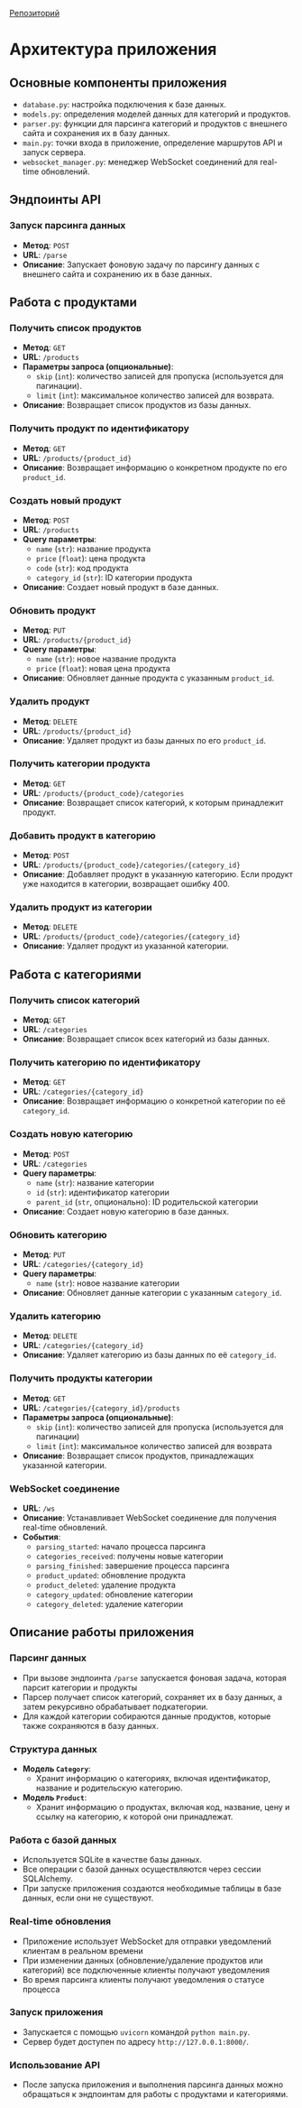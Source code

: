 [Репозиторий](https://github.com/Kexogg/webapi-parser)

# Архитектура приложения

## Основные компоненты приложения

- `database.py`: настройка подключения к базе данных.
- `models.py`: определения моделей данных для категорий и продуктов.
- `parser.py`: функции для парсинга категорий и продуктов с внешнего сайта и сохранения их в базу данных.
- `main.py`: точки входа в приложение, определение маршрутов API и запуск сервера.
- `websocket_manager.py`: менеджер WebSocket соединений для real-time обновлений.

## Эндпоинты API

### Запуск парсинга данных

- **Метод**: `POST`
- **URL**: `/parse`
- **Описание**: Запускает фоновую задачу по парсингу данных с внешнего сайта и сохранению их в базе данных.

## Работа с продуктами

### Получить список продуктов

- **Метод**: `GET`
- **URL**: `/products`
- **Параметры запроса (опциональные)**:
  - `skip` (`int`): количество записей для пропуска (используется для пагинации).
  - `limit` (`int`): максимальное количество записей для возврата.
- **Описание**: Возвращает список продуктов из базы данных.

### Получить продукт по идентификатору

- **Метод**: `GET`
- **URL**: `/products/{product_id}`
- **Описание**: Возвращает информацию о конкретном продукте по его `product_id`.

### Создать новый продукт

- **Метод**: `POST`
- **URL**: `/products`
- **Query параметры**:
  - `name` (`str`): название продукта
  - `price` (`float`): цена продукта
  - `code` (`str`): код продукта
  - `category_id` (`str`): ID категории продукта
- **Описание**: Создает новый продукт в базе данных.

### Обновить продукт

- **Метод**: `PUT`
- **URL**: `/products/{product_id}`
- **Query параметры**:
  - `name` (`str`): новое название продукта
  - `price` (`float`): новая цена продукта
- **Описание**: Обновляет данные продукта с указанным `product_id`.

### Удалить продукт

- **Метод**: `DELETE`
- **URL**: `/products/{product_id}`
- **Описание**: Удаляет продукт из базы данных по его `product_id`.

### Получить категории продукта

- **Метод**: `GET`
- **URL**: `/products/{product_code}/categories`
- **Описание**: Возвращает список категорий, к которым принадлежит продукт.

### Добавить продукт в категорию

- **Метод**: `POST`
- **URL**: `/products/{product_code}/categories/{category_id}`
- **Описание**: Добавляет продукт в указанную категорию. Если продукт уже находится в категории, возвращает ошибку 400.

### Удалить продукт из категории

- **Метод**: `DELETE`
- **URL**: `/products/{product_code}/categories/{category_id}`
- **Описание**: Удаляет продукт из указанной категории.

## Работа с категориями

### Получить список категорий

- **Метод**: `GET`
- **URL**: `/categories`
- **Описание**: Возвращает список всех категорий из базы данных.

### Получить категорию по идентификатору

- **Метод**: `GET`
- **URL**: `/categories/{category_id}`
- **Описание**: Возвращает информацию о конкретной категории по её `category_id`.

### Создать новую категорию

- **Метод**: `POST`
- **URL**: `/categories`
- **Query параметры**:
  - `name` (`str`): название категории
  - `id` (`str`): идентификатор категории
  - `parent_id` (`str`, опционально): ID родительской категории
- **Описание**: Создает новую категорию в базе данных.

### Обновить категорию

- **Метод**: `PUT`
- **URL**: `/categories/{category_id}`
- **Query параметры**:
  - `name` (`str`): новое название категории
- **Описание**: Обновляет данные категории с указанным `category_id`.

### Удалить категорию

- **Метод**: `DELETE`
- **URL**: `/categories/{category_id}`
- **Описание**: Удаляет категорию из базы данных по её `category_id`.

### Получить продукты категории

- **Метод**: `GET`
- **URL**: `/categories/{category_id}/products`
- **Параметры запроса (опциональные)**:
  - `skip` (`int`): количество записей для пропуска (используется для пагинации)
  - `limit` (`int`): максимальное количество записей для возврата
- **Описание**: Возвращает список продуктов, принадлежащих указанной категории.

### WebSocket соединение

- **URL**: `/ws`
- **Описание**: Устанавливает WebSocket соединение для получения real-time обновлений.
- **События**:
  - `parsing_started`: начало процесса парсинга
  - `categories_received`: получены новые категории
  - `parsing_finished`: завершение процесса парсинга
  - `product_updated`: обновление продукта
  - `product_deleted`: удаление продукта
  - `category_updated`: обновление категории
  - `category_deleted`: удаление категории

## Описание работы приложения

### Парсинг данных

- При вызове эндпоинта `/parse` запускается фоновая задача, которая парсит категории и продукты
- Парсер получает список категорий, сохраняет их в базу данных, а затем рекурсивно обрабатывает подкатегории.
- Для каждой категории собираются данные продуктов, которые также сохраняются в базу данных.

### Структура данных

- **Модель `Category`**:
  - Хранит информацию о категориях, включая идентификатор, название и родительскую категорию.
- **Модель `Product`**:
  - Хранит информацию о продуктах, включая код, название, цену и ссылку на категорию, к которой они принадлежат.

### Работа с базой данных

- Используется SQLite в качестве базы данных.
- Все операции с базой данных осуществляются через сессии SQLAlchemy.
- При запуске приложения создаются необходимые таблицы в базе данных, если они не существуют.

### Real-time обновления

- Приложение использует WebSocket для отправки уведомлений клиентам в реальном времени
- При изменении данных (обновление/удаление продуктов или категорий) все подключенные клиенты получают уведомления
- Во время парсинга клиенты получают уведомления о статусе процесса

### Запуск приложения

- Запускается с помощью `uvicorn` командой `python main.py`.
- Сервер будет доступен по адресу `http://127.0.0.1:8000/`.

### Использование API

- После запуска приложения и выполнения парсинга данных можно обращаться к эндпоинтам для работы с продуктами и категориями.
